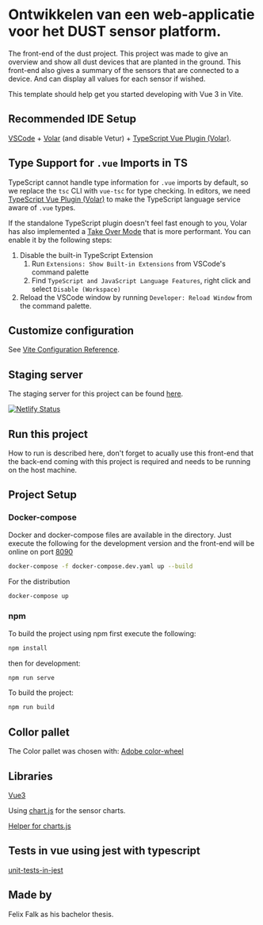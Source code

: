 # Ontwikkelen van een web-applicatie voor het DUST sensor platform.

The front-end of the dust project.
This project was made to give an overview and show all dust devices that are planted in the ground.
This front-end also gives a summary of the sensors that are connected to a device. 
And can display all values for each sensor if wished.

This template should help get you started developing with Vue 3 in Vite.

## Recommended IDE Setup

[VSCode](https://code.visualstudio.com/) + [Volar](https://marketplace.visualstudio.com/items?itemName=Vue.volar) (and disable Vetur) + [TypeScript Vue Plugin (Volar)](https://marketplace.visualstudio.com/items?itemName=Vue.vscode-typescript-vue-plugin).

## Type Support for `.vue` Imports in TS

TypeScript cannot handle type information for `.vue` imports by default, so we replace the `tsc` CLI with `vue-tsc` for type checking. In editors, we need [TypeScript Vue Plugin (Volar)](https://marketplace.visualstudio.com/items?itemName=Vue.vscode-typescript-vue-plugin) to make the TypeScript language service aware of `.vue` types.

If the standalone TypeScript plugin doesn't feel fast enough to you, Volar has also implemented a [Take Over Mode](https://github.com/johnsoncodehk/volar/discussions/471#discussioncomment-1361669) that is more performant. You can enable it by the following steps:

1. Disable the built-in TypeScript Extension
    1) Run `Extensions: Show Built-in Extensions` from VSCode's command palette
    2) Find `TypeScript and JavaScript Language Features`, right click and select `Disable (Workspace)`
2. Reload the VSCode window by running `Developer: Reload Window` from the command palette.

## Customize configuration

See [Vite Configuration Reference](https://vitejs.dev/config/).

## Staging server

The staging server for this project can be found [here](https://dust-frontend.netlify.app).

[![Netlify Status](https://api.netlify.com/api/v1/badges/6ad41b57-8940-4ec7-bd78-e03513d63bba/deploy-status)](https://app.netlify.com/sites/scintillating-hotteok-03eadd/deploys)

## Run this project

How to run is described here, don't forget to acually use this front-end that the back-end coming with this project is required and needs to be running on the host machine.

## Project Setup

### Docker-compose

Docker and docker-compose files are available in the directory.
Just execute the following for the development version and the front-end will be online on port [8090](http://localhost:8090/)

```bash
docker-compose -f docker-compose.dev.yaml up --build
```

For the distribution
```bash
docker-compose up
```

### npm

To build the project using npm first execute the following:

```bash
npm install
```
then for development:

```bash
npm run serve
```

To build the project:

```bash
npm run build
```


## Collor pallet

The Color pallet was chosen with: [Adobe color-wheel](https://color.adobe.com/create/color-wheel)


## Libraries

[Vue3](https://vuejs.org/)

Using [chart.js](https://vue-chart-3.netlify.app/guide/usage/) for the sensor charts.

[Helper for charts.js](https://www.chartjs.org/docs/3.0.2/charts/line.html)

## Tests in vue using jest with typescript

[unit-tests-in-jest](https://alexjover.com/blog/write-the-first-vue-js-component-unit-test-in-jest/)

## Made by

Felix Falk as his bachelor thesis.
